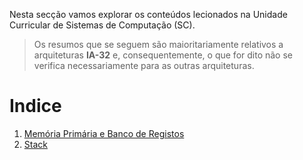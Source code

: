 Nesta secção vamos explorar os conteúdos lecionados na Unidade Curricular de Sistemas de Computação (SC).
> Os resumos que se seguem são maioritariamente relativos a arquiteturas **IA-32** e, consequentemente, o que for dito não se verifica necessariamente para as outras arquiteturas.

# Indice

1. [Memória Primária e Banco de Registos](memoria.md)
2. [Stack](stack.md)



